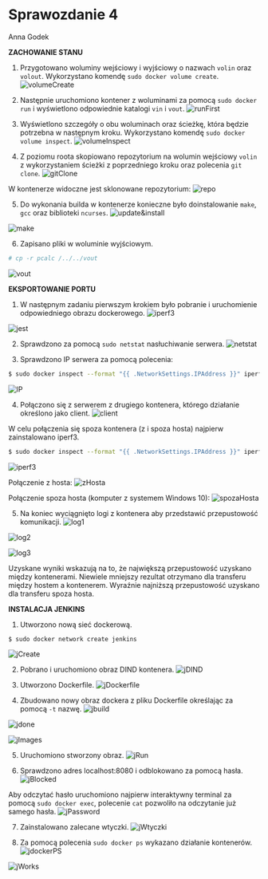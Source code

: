 # Sprawozdanie 4
Anna Godek

**ZACHOWANIE STANU**
1. Przygotowano woluminy wejściowy i wyjściowy o nazwach `volin` oraz `volout`. Wykorzystano komendę `sudo docker volume create`.
![volumeCreate](volumeCreate.png)
 
2. Następnie uruchomiono kontener z woluminami za pomocą `sudo docker run` i wyświetlono odpowiednie katalogi `vin` i `vout`.
![runFirst](runFirst.png)
 
3. Wyświetlono szczegóły o obu woluminach oraz ścieżkę, która będzie potrzebna w następnym kroku. Wykorzystano komendę `sudo docker volume inspect`.
![volumeInspect](volumeInspect.png)
 
4. Z poziomu roota skopiowano repozytorium na wolumin wejściowy `volin` z wykorzystaniem ścieżki z poprzedniego kroku oraz polecenia `git clone`.
![gitClone](gitClone.png)
 
W kontenerze widoczne jest sklonowane repozytorium:
![repo](repo.png)
 
5. Do wykonania builda w kontenerze konieczne było doinstalowanie `make`, `gcc` oraz biblioteki `ncurses`.
![update&install](update&install.png)
 
![make](make.png)
 
6. Zapisano pliki w woluminie wyjściowym.
```bash
# cp -r pcalc /../../vout
```
![vout](vout.png)
 
**EKSPORTOWANIE PORTU**
1. W następnym zadaniu pierwszym krokiem było pobranie i uruchomienie odpowiedniego obrazu dockerowego.
![iperf3](iperf3.png)
 
![jest](jest.png)
 
2. Sprawdzono za pomocą `sudo netstat` nasłuchiwanie serwera.
![netstat](netstat.png)
 
3. Sprawdzono IP serwera za pomocą polecenia:
```bash
$ sudo docker inspect --format "{{ .NetworkSettings.IPAddress }}" iperf3-server
```
![IP](IP.png)
 
4. Połączono się z serwerem z drugiego kontenera, którego działanie określono jako client.
![client](client.png)
 
W celu połączenia się spoza kontenera (z i spoza hosta) najpierw zainstalowano iperf3.
```bash
$ sudo docker inspect --format "{{ .NetworkSettings.IPAddress }}" iperf3-server
```
![iperf3](iperf3.png)
 
Połączenie z hosta:
![zHosta](zHosta.png)
 
Połączenie spoza hosta (komputer z systemem Windows 10):
![spozaHosta](spozaHosta.png)
 
5. Na koniec wyciągnięto logi z kontenera aby przedstawić przepustowość komunikacji.
![log1](log1.png)
 
![log2](log2.png)
 
![log3](log3.png)
 
Uzyskane wyniki wskazują na to, że największą przepustowość uzyskano między kontenerami. Niewiele mniejszy rezultat otrzymano dla transferu między hostem a kontenerem. Wyraźnie najniższą przepustowość uzyskano dla transferu spoza hosta. 

**INSTALACJA JENKINS**
1. Utworzono nową sieć dockerową. 
```bash
$ sudo docker network create jenkins
```
![jCreate](jCreate.png)
 
2. Pobrano i uruchomiono obraz DIND kontenera.
![jDIND](jDIND.png)
 
3. Utworzono Dockerfile. 
![jDockerfile](jDockerfile.png)
 
4. Zbudowano nowy obraz dockera z pliku Dockerfile określając za pomocą `-t` nazwę.
![jbuild](jbuild.png)
 
![jdone](jdone.png)
 
![jImages](jImages.png)
 
5. Uruchomiono stworzony obraz.
![jRun](jRun.png)
 
6. Sprawdzono adres localhost:8080 i odblokowano za pomocą hasła.
![jBlocked](jBlocked.png)
 
Aby odczytać hasło uruchomiono najpierw interaktywny terminal za pomocą `sudo docker exec`, polecenie `cat` pozwoliło na odczytanie już samego hasła.
![jPassword](jPassword.png)
 
7. Zainstalowano zalecane wtyczki.
![jWtyczki](jWtyczki.png)
 
8. Za pomocą polecenia `sudo docker ps` wykazano działanie kontenerów.
![jdockerPS](jdockerPS.png)
 
![jWorks](jWorks.png)
 


